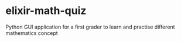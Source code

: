 # elixir-math-quiz
Python GUI application for a first grader to learn and practise different mathematics concept

